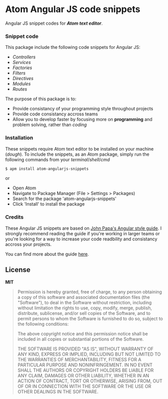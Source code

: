 # Atom Angular JS code snippets
Angular JS snippet codes for ***Atom text editor***.

### Snippet code
This package include the following code snippets for Angular JS:
- *Controllers*
- *Services*
- *Factories*
- *Filters*
- *Directives*
- *Modules*
- *Routes*

The purpose of this package is to:
- Provide consistancy of your programming style throughout projects
- Provide code consistancy accross teams
- Allow you to develop faster by focusing more on **programming** and problem solving, rather than *coding*

### Installation
These snippets require Atom text editor to be installed on your machine (*dough*).
To include the snippets, as an Atom package, simply run the following commands from your *terminal*/*shell*/*cmd*
```sh
$ apm install atom-angularjs-snippets
```

or

* Open Atom
* Navigate to Package Manager (File > Settings > Packages)
* Search for the package 'atom-angularjs-snippets'
* Click 'Install' to install the package

### Credits
These Angular JS snippets are based on [John Papa's Angular style guide][Angular JS Styleguide by John Papa].
I strongly recommend reading the guide if you're working in larger teams or you're looking for a way to increase your code readbility and consistancy accross your projects.

You can find more about the guide [here][Angular JS Styleguide by John Papa].

License
----

**MIT**
> Permission is hereby granted, free of charge, to any person obtaining a copy
> of this software and associated documentation files (the "Software"), to deal
> in the Software without restriction, including without limitation the rights
> to use, copy, modify, merge, publish, distribute, sublicense, and/or sell
> copies of the Software, and to permit persons to whom the Software is
> furnished to do so, subject to the following conditions:
>
> The above copyright notice and this permission notice shall be included in all
> copies or substantial portions of the Software.
>
> THE SOFTWARE IS PROVIDED "AS IS", WITHOUT WARRANTY OF ANY KIND, EXPRESS OR
> IMPLIED, INCLUDING BUT NOT LIMITED TO THE WARRANTIES OF MERCHANTABILITY,
> FITNESS FOR A PARTICULAR PURPOSE AND NONINFRINGEMENT. IN NO EVENT SHALL THE
> AUTHORS OR COPYRIGHT HOLDERS BE LIABLE FOR ANY CLAIM, DAMAGES OR OTHER
> LIABILITY, WHETHER IN AN ACTION OF CONTRACT, TORT OR OTHERWISE, ARISING FROM,
> OUT OF OR IN CONNECTION WITH THE SOFTWARE OR THE USE OR OTHER DEALINGS IN THE
> SOFTWARE.

[//]: #
[Angular JS Styleguide by John Papa]: <https://github.com/johnpapa/angular-styleguide/blob/master/a1/README.md>
